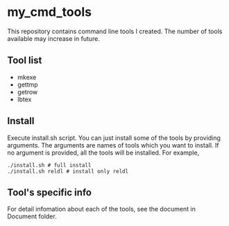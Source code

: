 # my_cmd_tools
This repository contains command line tools I created. The number of tools available may increase in future.

## Tool list
- mkexe
- gettmp
- getrow
- lbtex

## Install
Execute install.sh script. You can just install some of the tools by providing arguments. The arguments are names of tools which you want to install. If no argument is provided, all the tools will be installed. For example,
```
./install.sh # full install
./install.sh reldl # install only reldl
```

## Tool's specific info
For detail infomation about each of the tools, see the document in Document folder.
